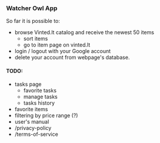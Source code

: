### Watcher Owl App

So far it is possible to:

- browse Vinted.lt catalog and receive the newest 50 items
  - sort items
  - go to item page on vinted.lt
- login / logout with your Google account
- delete your account from webpage's database.

#### TODO:

- tasks page
  - favorite tasks
  - manage tasks
  - tasks history
- favorite items
- filtering by price range (?)
- user's manual
- /privacy-policy
- /terms-of-service
